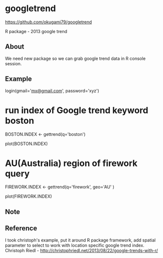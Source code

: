googletrend
===========
https://github.com/okugami79/googletrend

R package - 2013 google trend 

About
----
We need new package so we can grab google trend data in R console session. 
 

Example 
----

login(gmail='mx@gmail.com', password='xyz') 

# run index of Google trend keyword boston
BOSTON.INDEX <- gettrend(q='boston')

plot(BOSTON.INDEX)


# AU(Australia) region of firework query 
FIREWORK.INDEX <- gettrend(q='firework', geo='AU' )

plot(FIREWORK.INDEX)

Note 
----


Reference
-----
I took christoph's example, put it around R package framework, add spatial parameter to select to work with location specific google trend index. 
Christoph Riedl - http://christophriedl.net/2013/08/22/google-trends-with-r/ 

